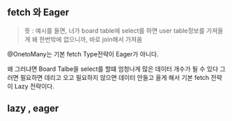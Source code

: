 ## fetch 와 Eager

> 뜻 : 예시를 들면, 너가 board table에 select를 하면 user table정보를 가져올게 왜 한번밖에 없으니까, 바로 join해서 가져옴


@OnetoMany는 기본 fetch Type전략이 Eager가 아니다.

왜 그러냐면 Board Talbe을 select를 할떄 엄청나게 많은 데이터 개수가 될 수 있다
그러면 필요하면 데리고 오고 필요하지 않으면 데이터 안들고 올게 해서 기본 fetch 전략이 Lazy 전략이다.

## lazy , eager
